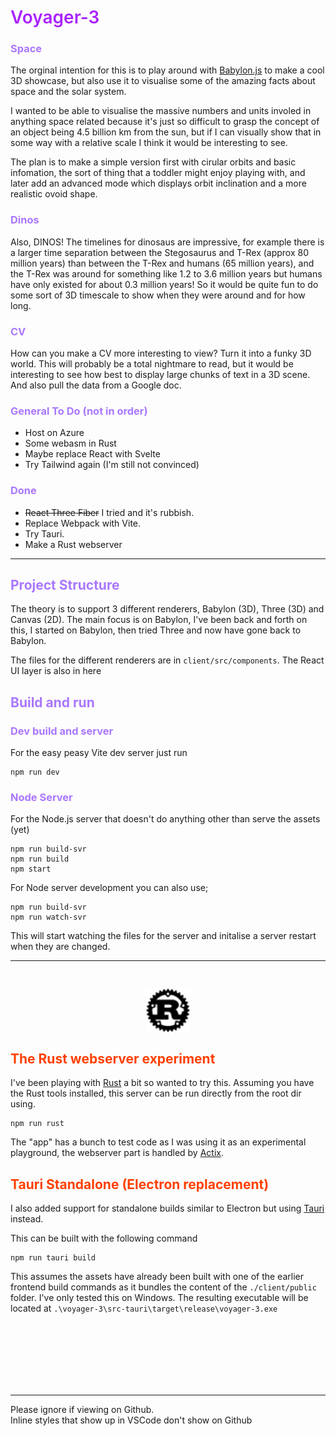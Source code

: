 # <headText> Voyager-3

### <subheadText> Space
The orginal intention for this is to play around with [Babylon.js](https://www.babylonjs.com) to make a cool 3D showcase, but also use it to visualise some of the amazing facts about space and the solar system.  

I wanted to be able to visualise the massive numbers and units involed in anything space related because it's just so difficult to grasp the concept of an object being 4.5 billion km from the sun, but if I can visually show that in some way with a relative scale I think it would be interesting to see.

The plan is to make a simple version first with cirular orbits and basic infomation, the sort of thing that a toddler might enjoy playing with, and later add an advanced mode which displays orbit inclination and a more realistic ovoid shape.

### <subheadText> Dinos

Also, DINOS! The timelines for dinosaus are impressive, for example there is a larger time separation between the Stegosaurus and T-Rex (approx 80 million years) than between the T-Rex and humans (65 million years), and the T-Rex was around for something like 1.2 to 3.6 million years but humans have only existed for about 0.3 million years! So it would be quite fun to do some sort of 3D timescale to show when they were around and for how long.

### <subheadText> CV

How can you make a CV more interesting to view? Turn it into a funky 3D world.  This will probably be a total nightmare to read, but it would be interesting to see how best to display large chunks of text in a 3D scene.  And also pull the data from a Google doc.

### <subheadText> General To Do (not in order)
* Host on Azure
* Some webasm in Rust
* Maybe replace React with Svelte
* Try Tailwind again (I'm still not convinced)
### <subheadText> Done
* ~~React Three Fiber~~ I tried and it's rubbish.
* Replace Webpack with Vite.
* Try Tauri.
* Make a Rust webserver

---

## <subheadText> Project Structure

The theory is to support 3 different renderers, Babylon (3D), Three (3D) and Canvas (2D).  The main focus is on Babylon, I've been back and forth on this, I started on Babylon, then tried Three and now have gone back to Babylon.

The files for the different renderers are in `client/src/components`.  The React UI layer is also in here

## <subheadText> Build and run

### <subheadText> Dev build and server

For the easy peasy Vite dev server just run 
```
npm run dev
```
### <subheadText> Node Server

For the Node.js server that doesn't do anything other than serve the assets (yet)
```
npm run build-svr
npm run build
npm start
```
For Node server development you can also use;
```
npm run build-svr
npm run watch-svr
```
This will start watching the files for the server and initalise a server restart when they are changed.

---

<img src="rust.svg" width="70" style="display: block; margin: auto; padding-top: 30px">

## <rustyText>  The Rust webserver experiment 
I've been playing with [Rust](https://www.rust-lang.org/) a bit so wanted to try this.  Assuming you have the Rust tools installed, this server can be run directly from the root dir using.  
```
npm run rust
```
The "app" has a bunch to test code as I was using it as an experimental playground, the webserver part is handled by [Actix](https://actix.rs/). 


## <rustyText>   Tauri Standalone (Electron replacement)

I also added support for standalone builds similar to Electron but using [Tauri](https://tauri.app/) instead.

This can be built with the following command
```
npm run tauri build
```
This assumes the assets have already been built with one of the earlier frontend build commands as it bundles the content of the ```./client/public``` folder.  I've only tested this on Windows.  The resulting executable will be located at ```.\voyager-3\src-tauri\target\release\voyager-3.exe```

<br/> <br/> <br/>
<br/> <br/> <br/>


---
Please ignore if viewing on Github. <br/>
Inline styles that show up in VSCode don't show on Github


<style>
headText{
  color:#aa22ff;
  font-weight: 600;
}

subheadText{
  color:#aa77ff;
}

rustyImage{
  color:#ff4000;
  text-align: center;
}

rustyText{
  color:#ff4000;
}
</style>